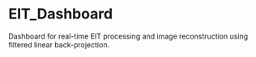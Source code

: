 # EIT_Dashboard
Dashboard for real-time EIT processing and image reconstruction using filtered linear back-projection.
